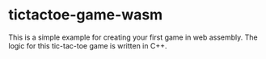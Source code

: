# tictactoe-game-wasm
This is a simple example for creating your first game in web assembly. The logic for this tic-tac-toe game is written in C++. 
